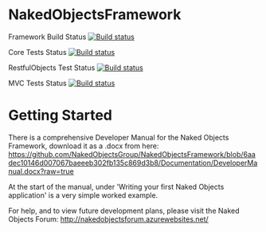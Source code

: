 NakedObjectsFramework
=====================

Framework Build Status [![Build status](https://ci.appveyor.com/api/projects/status/6kqdsbqoet1vy69n)](https://ci.appveyor.com/project/scascarini/nakedobjectsframework)

Core Tests Status [![Build status](https://ci.appveyor.com/api/projects/status/k1pui0bb8924yv8o)](https://ci.appveyor.com/project/scascarini/nakedobjectsframework-951)

RestfulObjects Test Status [![Build status](https://ci.appveyor.com/api/projects/status/jkhue6jrxwx523p1)](https://ci.appveyor.com/project/scascarini/nakedobjectsframework-716)

MVC Tests Status [![Build status](https://ci.appveyor.com/api/projects/status/152gjq86x3pbli8y)](https://ci.appveyor.com/project/scascarini/nakedobjectsframework-958)

Getting Started
===============

There is a comprehensive Developer Manual for the Naked Objects Framework, download it as a .docx from here: https://github.com/NakedObjectsGroup/NakedObjectsFramework/blob/6aadec10146d007067baeeeb302fb135c869d3b8/Documentation/DeveloperManual.docx?raw=true

At the start of the manual, under 'Writing your first Naked Objects application' is a very simple worked example.

For help, and to view future development plans, please visit the Naked Objects Forum:  http://nakedobjectsforum.azurewebsites.net/
